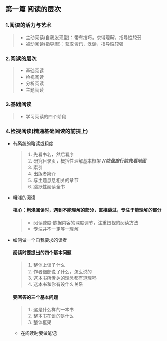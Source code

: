 ## 第一篇 阅读的层次
 ### 1.阅读的活力与艺术
   > - 主动阅读(自我发现型)：带有技巧，求得理解，指导性较弱
   > - 被动阅读(指导型)：获取资讯，泛读，指导性较强

 ### 2.阅读的层次
   > * 基础阅读
   > * 检视阅读
   > * 分析阅读
   > * 主题阅读
 
 ### 3.基础阅读
   > * 学习阅读的四个阶段

 ### 4.检视阅读(精通基础阅读的前提上)
   * 有系统的略读或粗度
     > 1. 先看书名，然后看序  
     > 2. 研究目录页，概括性理解基本框架 ***//就像旅行前先看地图***  
     > 3. 索引
     > 4. 出版者简介
     > 5. 与主题息息相关的章节
     > 6. 跳跃性阅读全书

  * 粗浅的阅读
    #### 核心：粗浅阅读时，遇到不能理解的部分，直接跳过，专注于能理解的部分
    > * 阅读速度:依据内容的深度调节，注重扫视的阅读方法
    > * 专注并不一定等一理解

  * 如何做一个自我要求的读者
    #### 阅读时要提出的四个基本问题
    > 1. 整体上谈了什么
    > 2. 作者细部说了什么，怎么说的
    > 3. 这本书所传达的理念都有道理吗
    > 4. 这本书和你有设什么关系

    #### 要回答的三个基本问题
    > 1. 这是什么样的一本书
    > 2. 整本书在谈的是什么
    > 3. 整体框架

    * 在阅读时要做笔记
